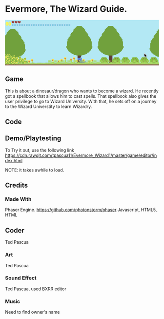# Evermore, The Wizard Guide.

![Alt text](https://github.com/tpascua11/Evermore_Wizard1/blob/master/document/DinosaurWizardBetter.gif "Optional title")

## Game
This is about a dinosaur/dragon who wants to become a wizard. He recently got a spellbook that allows him to cast spells. That spellbook also gives the user privilege to go to Wizard University. With that, he sets off on a journey to the Wizard Universtity to learn Wizardry. 


## Code 



## Demo/Playtesting
To Try it out, use the following link
https://cdn.rawgit.com/tpascua11/Evermore_Wizard1/master/game/editor/index.html

NOTE: it takes awhile to load.

## Credits

### Made With

Phaser Engine. https://github.com/photonstorm/phaser
Javascript, HTML5, HTML


## Coder

Ted Pascua
 
### Art

Ted Pascua

### Sound Effect

  Ted Pascua, used BXRR editor

### Music
   Need to find owner's name


